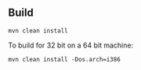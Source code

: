 Build
-----

    mvn clean install

To build for 32 bit on a 64 bit machine:

    mvn clean install -Dos.arch=i386